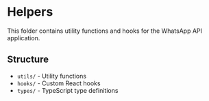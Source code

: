 # Helpers

This folder contains utility functions and hooks for the WhatsApp API application.

## Structure
- `utils/` - Utility functions
- `hooks/` - Custom React hooks
- `types/` - TypeScript type definitions 